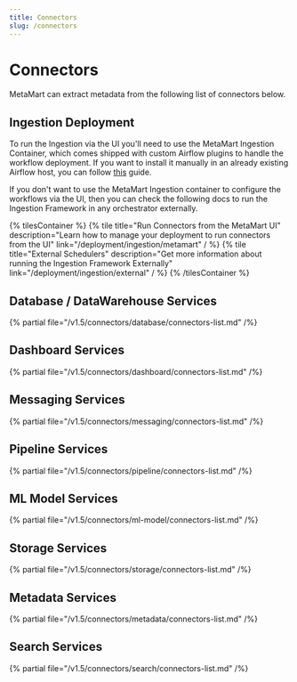 ```yaml
---
title: Connectors
slug: /connectors
---
```


# Connectors

MetaMart can extract metadata from the following list of connectors below.

## Ingestion Deployment

To run the Ingestion via the UI you'll need to use the MetaMart Ingestion Container, which comes shipped with
custom Airflow plugins to handle the workflow deployment. If you want to install it manually in an already existing
Airflow host, you can follow [this](/deployment/ingestion/metamart) guide.

If you don't want to use the MetaMart Ingestion container to configure the workflows via the UI, then you can check
the following docs to run the Ingestion Framework in any orchestrator externally.

{% tilesContainer %}
{% tile
    title="Run Connectors from the MetaMart UI"
    description="Learn how to manage your deployment to run connectors from the UI"
    link="/deployment/ingestion/metamart"
  / %}
{% tile
    title="External Schedulers"
    description="Get more information about running the Ingestion Framework Externally"
    link="/deployment/ingestion/external"
  / %}
{% /tilesContainer %}

## Database / DataWarehouse Services

{% partial file="/v1.5/connectors/database/connectors-list.md" /%}

## Dashboard Services

{% partial file="/v1.5/connectors/dashboard/connectors-list.md" /%}

## Messaging Services

{% partial file="/v1.5/connectors/messaging/connectors-list.md" /%}

## Pipeline Services

{% partial file="/v1.5/connectors/pipeline/connectors-list.md" /%}

## ML Model Services

{% partial file="/v1.5/connectors/ml-model/connectors-list.md" /%}

## Storage Services

{% partial file="/v1.5/connectors/storage/connectors-list.md" /%}

## Metadata Services

{% partial file="/v1.5/connectors/metadata/connectors-list.md" /%}

## Search Services

{% partial file="/v1.5/connectors/search/connectors-list.md" /%}
